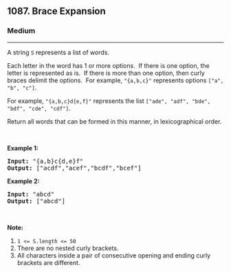 <h2>1087. Brace Expansion</h2><h3>Medium</h3><hr><div><p>A string <code>S</code>&nbsp;represents a list of words.</p>

<p>Each letter in the word has 1 or more options.&nbsp; If there is one option, the letter is represented as is.&nbsp; If there is more than one option, then curly braces delimit the options.&nbsp; For example, <code>"{a,b,c}"</code> represents options <code>["a", "b", "c"]</code>.</p>

<p>For example, <code>"{a,b,c}d{e,f}"</code> represents the list <code>["ade", "adf", "bde", "bdf", "cde", "cdf"]</code>.</p>

<p>Return all words that can be formed in this manner, in lexicographical order.</p>

<p>&nbsp;</p>

<p><strong>Example 1:</strong></p>

<pre><strong>Input: </strong><span id="example-input-1-1">"{a,b}c{d,e}f"</span>
<strong>Output: </strong><span id="example-output-1">["acdf","acef","bcdf","bcef"]</span>
</pre>

<p><strong>Example 2:</strong></p>

<pre><strong>Input: </strong><span id="example-input-2-1">"abcd"</span>
<strong>Output: </strong><span id="example-output-2">["abcd"]</span>
</pre>

<p>&nbsp;</p>

<p><strong>Note:</strong></p>

<ol>
	<li><code>1 &lt;= S.length &lt;= 50</code></li>
	<li>There are no&nbsp;nested curly brackets.</li>
	<li>All characters inside a pair of&nbsp;consecutive opening and ending curly brackets are different.</li>
</ol>
</div>
